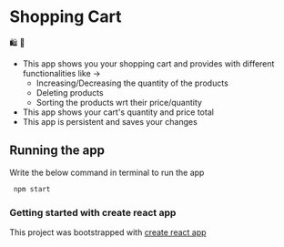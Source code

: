 # Shopping Cart 

  :shopping: :shopping_cart:
  
- This app shows you your shopping cart and provides with different functionalities like ->
  - Increasing/Decreasing the quantity of the products
  - Deleting products
  - Sorting the products wrt their price/quantity
 - This app shows your cart's quantity and price total
 - This app is persistent and saves your changes
 
 ## Running the app
 
 Write the below command in terminal to run the app
 
 ```bash
  npm start
 ```
### Getting started with create react app

This project was bootstrapped with [create react app](https://github.com/facebook/create-react-app)
